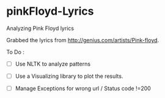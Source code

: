 # pinkFloyd-Lyrics
Analyzing Pink Floyd lyrics

Grabbed the lyrics from http://genius.com/artists/Pink-floyd.

To Do : 
<br/>
- [ ] Use NLTK to analyze patterns
- [ ] Use a Visualizing library to plot the results.
- [ ] Manage Exceptions for wrong url / Status code !=200

